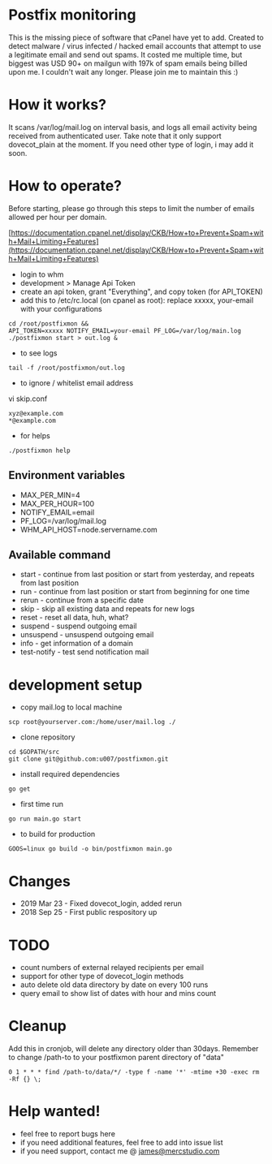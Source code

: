 
# Postfix monitoring

This is the missing piece of software that cPanel have yet to add.
Created to detect malware / virus infected / hacked email accounts that attempt to use a legitimate email and send out spams.
It costed me multiple time, but biggest was USD 90+ on mailgun with 197k of spam emails being billed upon me.
I couldn't wait any longer. Please join me to maintain this :)

# How it works?

It scans /var/log/mail.log on interval basis, and logs all email activity being received from authenticated user.
Take note that it only support dovecot_plain at the moment. If you need other type of login, i may add it soon.

# How to operate?

Before starting, please go through this steps to limit the number of emails allowed per hour per domain.

[https://documentation.cpanel.net/display/CKB/How+to+Prevent+Spam+with+Mail+Limiting+Features](https://documentation.cpanel.net/display/CKB/How+to+Prevent+Spam+with+Mail+Limiting+Features)

* login to whm
* development > Manage Api Token
* create an api token, grant "Everything", and copy token (for API_TOKEN)
* add this to /etc/rc.local (on cpanel as root): replace xxxxx, your-email with your configurations

```
cd /root/postfixmon && 
API_TOKEN=xxxxx NOTIFY_EMAIL=your-email PF_LOG=/var/log/main.log ./postfixmon start > out.log &
```

* to see logs
```
tail -f /root/postfixmon/out.log
```

* to ignore / whitelist email address

vi skip.conf

```
xyz@example.com
*@example.com
```

* for helps

```
./postfixmon help
```

## Environment variables
* MAX_PER_MIN=4
* MAX_PER_HOUR=100
* NOTIFY_EMAIL=email
* PF_LOG=/var/log/mail.log
* WHM_API_HOST=node.servername.com

## Available command

* start - continue from last position or start from yesterday, and repeats from last position
* run - continue from last position or start from beginning for one time
* rerun - continue from a specific date
* skip - skip all existing data and repeats for new logs
* reset - reset all data, huh, what?
* suspend - suspend outgoing email
* unsuspend - unsuspend outgoing email
* info - get information of a domain
* test-notify - test send notification mail


# development setup

* copy mail.log to local machine

```
scp root@yourserver.com:/home/user/mail.log ./
```

* clone repository
```
cd $GOPATH/src
git clone git@github.com:u007/postfixmon.git

```

* install required dependencies
```
go get
```

* first time run

```
go run main.go start
```

* to build for production

```
GOOS=linux go build -o bin/postfixmon main.go

```

# Changes

* 2019 Mar 23 - Fixed dovecot_login, added rerun
* 2018 Sep 25 - First public respository up


# TODO

* count numbers of external relayed recipients per email
* support for other type of dovecot_login methods
* auto delete old data directory by date on every 100 runs
* query email to show list of dates with hour and mins count

# Cleanup

Add this in cronjob, will delete any directory older than 30days.
Remember to change /path-to to your postfixmon parent directory of "data"

```
0 1 * * * find /path-to/data/*/ -type f -name '*' -mtime +30 -exec rm -Rf {} \;
```

# Help wanted!

* feel free to report bugs here
* if you need additional features, feel free to add into issue list
* if you need support, contact me @ james@mercstudio.com
